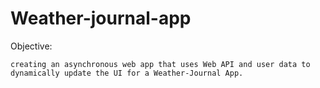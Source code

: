 # Weather-journal-app
Objective:

    creating an asynchronous web app that uses Web API and user data to dynamically update the UI for a Weather-Journal App.
    
 
